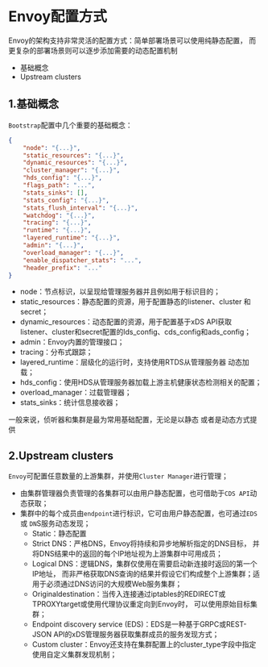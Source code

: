 # Envoy配置方式
Envoy的架构支持非常灵活的配置方式：简单部署场景可以使用纯静态配置，
而更复杂的部署场景则可以逐步添加需要的动态配置机制
 
- 基础概念
- Upstream clusters

## 1.基础概念

`Bootstrap`配置中几个重要的基础概念：
```json
{
	"node": "{...}",
	"static_resources": "{...}",
	"dynamic_resources": "{...}",
	"cluster_manager": "{...}",
	"hds_config": "{...}",
	"flags_path": "...",
	"stats_sinks": [],
	"stats_config": "{...}",
	"stats_flush_interval": "{...}",
	"watchdog": "{...}",
	"tracing": "{...}",
	"runtime": "{...}",
	"layered_runtime": "{...}",
	"admin": "{...}",
	"overload_manager": "{...}",
	"enable_dispatcher_stats": "...",
	"header_prefix": "..."
}
```
- node：节点标识，以呈现给管理服务器并且例如用于标识目的；
- static_resources：静态配置的资源，用于配置静态的listener、cluster
和secret；
- dynamic_resources：动态配置的资源，用于配置基于xDS API获取
listener、cluster和secret配置的lds_config、cds_config和ads_config；
- admin：Envoy内置的管理接口；
- tracing：分布式跟踪；
- layered_runtime：层级化的运行时，支持使用RTDS从管理服务器
动态加载；
- hds_config：使用HDS从管理服务器加载上游主机健康状态检测相关的配置；
- overload_manager：过载管理器；
- stats_sinks：统计信息接收器；

一般来说，侦听器和集群是最为常用基础配置，无论是以静态 或者是动态方式提供

## 2.Upstream clusters

`Envoy`可配置任意数量的上游集群，并使用`Cluster Manager`进行管理；
- 由集群管理器负责管理的各集群可以由用户静态配置，也可借助于`CDS API`动 态获取；
- 集群中的每个成员由`endpoint`进行标识，它可由用户静态配置，也可通过`EDS`或 `DN`S服务动态发现；
    - Static：静态配置
    - Strict DNS：严格DNS，Envoy将持续和异步地解析指定的DNS目标，
    并将DNS结果中的返回的每个IP地址视为上游集群中可用成员；
    - Logical DNS：逻辑DNS，集群仅使用在需要启动新连接时返回的第一个IP地址，
    而非严格获取DNS查询的结果并假设它们构成整个上游集群；适用于必须通过DNS访问的大规模Web服务集群；
    - Originaldestination：当传入连接通过iptables的REDIRECT或TPROXYtarget或使用代理协议重定向到Envoy时，
    可以使用原始目标集群；
    - Endpoint discovery service (EDS)：EDS是一种基于GRPC或REST-JSON API的xDS管理服务器获取集群成员的服务发现方式；
    - Custom cluster：Envoy还支持在集群配置上的cluster_type字段中指定使用自定义集群发现机制；


